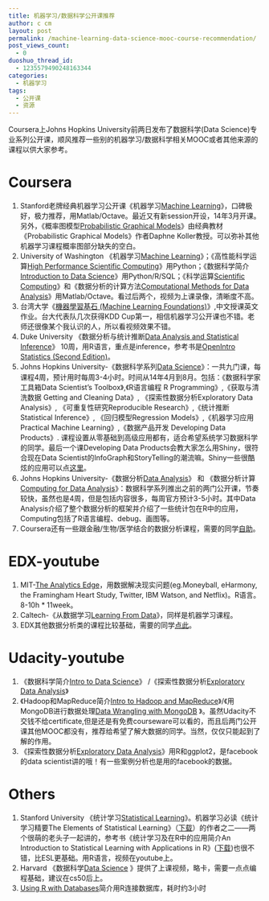 ```yaml
---
title: 机器学习/数据科学公开课推荐
author: c cm
layout: post
permalink: /machine-learning-data-science-mooc-course-recommendation/
post_views_count:
  - 0
duoshuo_thread_id:
  - 1235579490248163344
categories:
  - 机器学习
tags:
  - 公开课
  - 资源
---
```

Coursera上Johns Hopkins University前两日发布了数据科学(Data Science)专业系列公开课，顺风推荐一些别的机器学习/数据科学相关MOOC或者其他来源的课程以供大家参考。<!--more-->

# Coursera

1.  Stanford老牌经典机器学习公开课《机器学习<a href="https://www.coursera.org/course/ml" target="_blank">Machine Learning</a>》，口碑极好，极力推荐，用Matlab/Octave。最近又有新session开设，14年3月开课。另外，《概率图模型[Probabilistic Graphical Models](https://www.coursera.org/course/pgm)》由经典教材《Probabilistic Graphical Models》作者Daphne Koller教授。可以弥补其他机器学习课程概率图部分缺失的空白。
2.  University of Washington 《机器学习[Machine Learning][1]》；《高性能科学运算<a href="https://www.coursera.org/course/scicomp" target="_blank">High Performance Scientific Computing</a>》用Python；《数据科学简介<a href="https://www.coursera.org/course/datasci" target="_blank">Introduction to Data Science</a>》用Python/R/SQL；《科学运算<a href="https://www.coursera.org/course/scientificcomp" target="_blank">Scientific Computing</a>》和《数据分析的计算方法<a href="https://www.coursera.org/course/compmethods" target="_blank">Computational Methods for Data Analysis</a>》用Matlab/Octave。看过后两个，视频为上课录像，清晰度不高。
3.  台湾大学《<a href="https://www.coursera.org/course/ntumlone" target="_blank">機器學習基石 (Machine Learning Foundations)</a>》,中文授课英文作业。台大代表队几次获得KDD Cup第一，相信机器学习公开课也不错。老师还很像某个我认识的人，所以看视频效果不错。
4.  Duke University 《数据分析与统计推断<a href="https://www.coursera.org/course/statistics" target="_blank">Data Analysis and Statistical Inference</a>》 10周，用R语言，重点是inference，参考书是<a href="http://www.openintro.org/stat/textbook.php" target="_blank">OpenIntro Statistics (Second Edition)</a>。
5.  Johns Hopkins University-《数据科学系列<a href="https://www.coursera.org/specialization/jhudatascience/1?utm_medium=listingPage" target="_blank">Data Science</a>》：<span style="line-height: 1.5em;">一共九门课，每课程4周，预计用时每周3-4小时。时间从14年4月到8月。包括：《数据科学家工具箱Data Scientist&#8217;s Toolbox》,《R语言编程 R Programming》,《获取与清洗数据 Getting and Cleaning Data》, 《探索性数据分析Exploratory Data Analysis》, 《可重复性研究Reproducible Research》,《统计推断 Statistical Inference》, 《回归模型Regression Models》,《机器学习应用Practical Machine Learning》,《数据产品开发 Developing Data Products》. 课程设置从零基础到高级应用都有，适合希望系统学习数据科学的同学。最后一个课Developing Data Products会教大家怎么用Shiny，很符合现在Data Scientist的InfoGraph和StoryTelling的潮流嘛。Shiny一些很酷炫的应用可以点<a href="http://www.rstudio.com/shiny/showcase/" target="_blank">这里</a>。</span>
6.  Johns Hopkins University-《数据分析<a href="https://www.coursera.org/course/dataanalysis" target="_blank">Data Analysis</a>》 和 《数据分析计算<a href="https://www.coursera.org/course/compdata" target="_blank">Computing for Data Analysis</a>》：数据科学系列推出之前的两门公开课，节奏较快，虽然也是4周，但是包括内容很多，每周官方预计3-5小时。其中Data Analysis介绍了整个数据分析的框架并介绍了一些统计包在R中的应用，Computing包括了R语言编程、debug、画图等。
7.  Coursera还有一些跟金融/生物/医学结合的数据分析课程，需要的同学<a href="https://www.coursera.org/courses?orderby=upcoming&cats=stats" target="_blank">自助</a>。

# EDX-youtube

1.  MIT-<a href="https://www.edx.org/course/mitx/mitx-15-071x-analytics-edge-1416" target="_blank">The Analytics Edge</a>，用数据解决现实问题(eg.Moneyball, eHarmony, the Framingham Heart Study, Twitter, IBM Watson, and Netflix)。R语言。8-10h * 11week。
2.  Caltech-《从数据学习<a href="https://www.edx.org/course/caltechx/caltechx-cs1156x-learning-data-1120" target="_blank">Learning From Data</a>》，同样是机器学习课程。
3.  EDX其他数据分析类的课程比较基础，需要的同学<a href="https://www.edx.org/course-list/allschools/statistics-data-analysis/allcourses" target="_blank">点此</a>。

# Udacity-youtube

1.  《数据科学简介<a href="https://www.udacity.com/course/ud359" data-ng-href="/course/ud359">Intro to Data Science</a>》 /《探索性数据分析<a href="https://www.udacity.com/course/ud651" data-ng-href="/course/ud651">Exploratory Data Analysis</a>》
2.  《Hadoop和MapReduce简介<a href="https://www.udacity.com/course/ud617" data-ng-href="/course/ud617">Intro to Hadoop and MapReduce</a>》/《用MongoDB进行数据处理<a href="https://www.udacity.com/course/ud032" data-ng-href="/course/ud032">Data Wrangling with MongoDB</a> 》。虽然Udacity不交钱不给certificate,但是还是有免费courseware可以看的，而且后两门公开课其他MOOC都没有，推荐给希望了解大数据的同学。当然，仅仅只能起到了解的作用。
3.  《探索性数据分析<a href="https://www.udacity.com/course/ud651" target="_blank">Exploratory Data Analysis</a>》用R和ggplot2，是facebook的data scientist讲的哦！有一些案例分析也是用的facebook的数据。

# Others

1.  Stanford University 《统计学习<a href="https://class.stanford.edu/courses/HumanitiesScience/StatLearning/Winter2014/about" target="_blank">Statistical Learning</a>》。机器学习必读《统计学习精要The Elements of Statistical Learning》（<a href="http://www-stat.stanford.edu/~tibs/ElemStatLearn/download.html" target="_blank">下载</a>）的作者之二——两个很萌的老头子一起讲的，参考书《统计学习及在R中的应用简介An Introduction to Statistical Learning with Applications in R》(<a href="http://www-bcf.usc.edu/~gareth/ISL/ISLR%20First%20Printing.pdf" target="_blank">下载</a>)也很不错，比ESL更基础。用R语言，视频在youtube上。
2.  Harvard 《数据科学<a href="http://cm.dce.harvard.edu/2014/01/14328/publicationListing.shtml" target="_blank">Data Science</a> 》提供了上课视频，略卡，需要一点点编程基础，建议在cs50后上。
3. [Using R with Databases](bigdatauniversity.com/bdu-wp/bdu-course/using-r-with-databases/)简介用R连接数据库，耗时约3小时


 [1]: https://www.coursera.org/course/machlearning